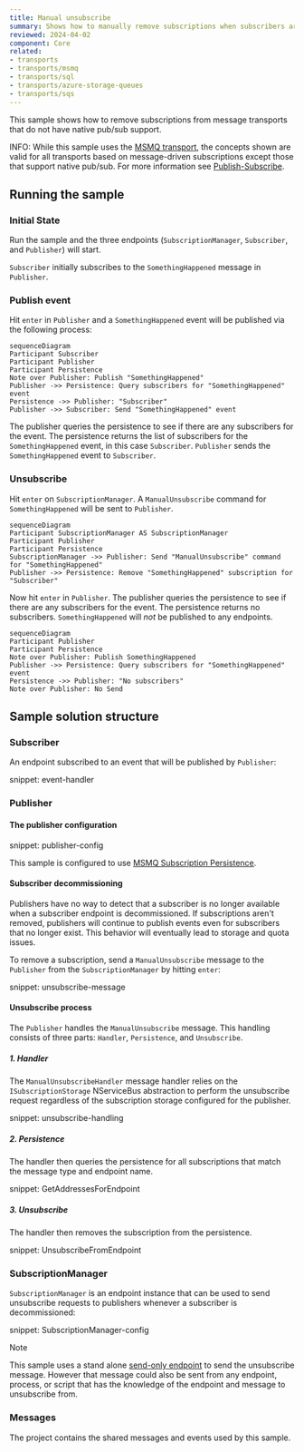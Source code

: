 ```yaml
---
title: Manual unsubscribe
summary: Shows how to manually remove subscriptions when subscribers are decommissioned.
reviewed: 2024-04-02
component: Core
related:
- transports
- transports/msmq
- transports/sql
- transports/azure-storage-queues
- transports/sqs
---
```


This sample shows how to remove subscriptions from message transports that do not have native pub/sub support.

INFO: While this sample uses the [MSMQ transport](/transports/msmq), the concepts shown are valid for all transports based on message-driven subscriptions except those that support native pub/sub. For more information see [Publish-Subscribe](/nservicebus/messaging/publish-subscribe/).


## Running the sample


### Initial State

Run the sample and the three endpoints (`SubscriptionManager`, `Subscriber`, and `Publisher`) will start.

`Subscriber` initially subscribes to the `SomethingHappened` message in `Publisher`.


### Publish event

Hit `enter` in `Publisher` and a `SomethingHappened` event will be published via the following process:

```mermaid
sequenceDiagram
Participant Subscriber
Participant Publisher
Participant Persistence
Note over Publisher: Publish "SomethingHappened"
Publisher ->> Persistence: Query subscribers for "SomethingHappened" event
Persistence ->> Publisher: "Subscriber"
Publisher ->> Subscriber: Send "SomethingHappened" event
```

The publisher queries the persistence to see if there are any subscribers for the event. The persistence returns the list of subscribers for the `SomethingHappened` event, in this case `Subscriber`. `Publisher` sends the `SomethingHappened` event to `Subscriber`.


### Unsubscribe

Hit `enter` on `SubscriptionManager`. A `ManualUnsubscribe` command for `SomethingHappened` will be sent to `Publisher`.

```mermaid
sequenceDiagram
Participant SubscriptionManager AS SubscriptionManager
Participant Publisher
Participant Persistence
SubscriptionManager ->> Publisher: Send "ManualUnsubscribe" command for "SomethingHappened"
Publisher ->> Persistence: Remove "SomethingHappened" subscription for "Subscriber"
```

Now hit `enter` in `Publisher`. The publisher queries the persistence to see if there are any subscribers for the event. The persistence returns no subscribers. `SomethingHappened` will *not* be published to any endpoints.

```mermaid
sequenceDiagram
Participant Publisher
Participant Persistence
Note over Publisher: Publish SomethingHappened
Publisher ->> Persistence: Query subscribers for "SomethingHappened" event
Persistence ->> Publisher: "No subscribers"
Note over Publisher: No Send
```

## Sample solution structure

### Subscriber

An endpoint subscribed to an event that will be published by `Publisher`:

snippet: event-handler

### Publisher

#### The publisher configuration

snippet: publisher-config

This sample is configured to use [MSMQ Subscription Persistence](/persistence/msmq/).

#### Subscriber decommissioning

Publishers have no way to detect that a subscriber is no longer available when a subscriber endpoint is decommissioned. If subscriptions aren't removed, publishers will continue to publish events even for subscribers that no longer exist. This behavior will eventually lead to storage and quota issues.

To remove a subscription, send a `ManualUnsubscribe` message to the `Publisher` from the `SubscriptionManager` by hitting `enter`:

snippet: unsubscribe-message

#### Unsubscribe process

The `Publisher` handles the `ManualUnsubscribe` message. This handling consists of three parts: `Handler`, `Persistence`, and `Unsubscribe`.

##### 1. Handler

The `ManualUnsubscribeHandler` message handler relies on the `ISubscriptionStorage` NServiceBus abstraction to perform the unsubscribe request regardless of the subscription storage configured for the publisher.

snippet: unsubscribe-handling

##### 2. Persistence

The handler then queries the persistence for all subscriptions that match the message type and endpoint name.

snippet: GetAddressesForEndpoint

##### 3. Unsubscribe

The handler then removes the subscription from the persistence.

snippet: UnsubscribeFromEndpoint

### SubscriptionManager

`SubscriptionManager` is an endpoint instance that can be used to send unsubscribe requests to publishers whenever a subscriber is decommissioned:

snippet: SubscriptionManager-config

> [!NOTE]
> This sample uses a stand alone [send-only endpoint](/nservicebus/hosting/#self-hosting-send-only-hosting) to send the unsubscribe message. However that message could also be sent from any endpoint, process, or script that has the knowledge of the endpoint and message to unsubscribe from.

### Messages

The project contains the shared messages and events used by this sample.
